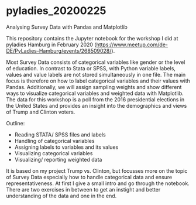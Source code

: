 # pyladies_20200225
Analysing Survey Data with Pandas and Matplotlib

This repository contains the Jupyter notebook for the workshop I did at pyladies Hamburg in February 2020 (https://www.meetup.com/de-DE/PyLadies-Hamburg/events/268509028/).

Most Survey Data consists of categorical variables like gender or the level of education. In contrast to Stata or SPSS, with Python variable labels, values and value labels are not stored simultaneously in one file. The main focus is therefore on how to label categorical variables and their values with Pandas. Additionally, we will assign sampling weights and show different ways to visualize categorical variables and weighted data with Matplotlib.
The data for this workshop is a poll from the 2016 presidential elections in the United States and provides an insight into the demographics and views of Trump and Clinton voters.

Outline:
- Reading STATA/ SPSS files and labels
- Handling of categorical variables
- Assigning labels to variables and its values
- Visualizing categorical variables
- Visualizing/ reporting weighted data

It is based on my project Trump vs. Clinton, but focusses more on the topic of Survey Data especially how to handle categorical data and ensure representativeness. At first I give a small intro and go through the notebook. There are two exercises in between to get an instight and better understanding of the data and one in the end.
